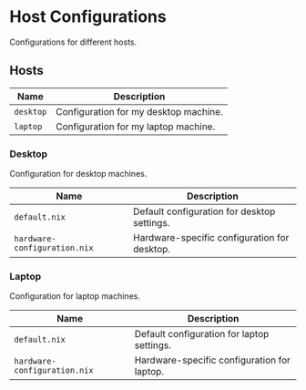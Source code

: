 # Host Configurations

Configurations for different hosts.

## Hosts

| Name             | Description                                           |
| ---------------- | ----------------------------------------------------- |
| `desktop`        | Configuration for my desktop machine.                 |
| `laptop`         | Configuration for my laptop machine.                  |


### Desktop

Configuration for desktop machines.

| Name                           | Description                                           |
| ------------------------------ | ----------------------------------------------------- |
| `default.nix`                  | Default configuration for desktop settings.           |
| `hardware-configuration.nix`   | Hardware-specific configuration for desktop.          |

### Laptop

Configuration for laptop machines.

| Name                           | Description                                           |
| ------------------------------ | ----------------------------------------------------- |
| `default.nix`                  | Default configuration for laptop settings.            |
| `hardware-configuration.nix`   | Hardware-specific configuration for laptop.           |
